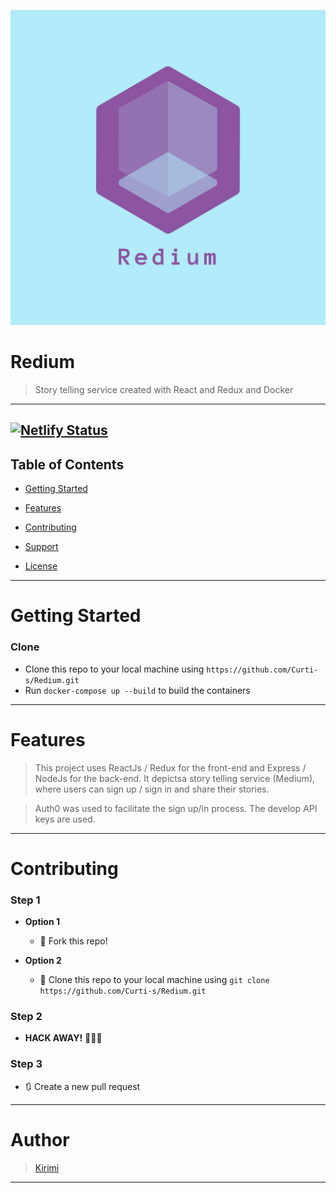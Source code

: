 [![Redium](frontend/public/assets/img/logo.png)](https://redium-7e0474.netlify.com/)

# Redium

> Story telling service created with React and Redux and Docker

---

## [![Netlify Status](https://api.netlify.com/api/v1/badges/72de5888-abab-409b-8053-216fe60ca46b/deploy-status)](https://app.netlify.com/sites/redium-7e0474/deploys)

## Table of Contents

- [Getting Started](#getting-started)

- [Features](#features)

- [Contributing](#contributing)

- [Support](#support)

- [License](#license)

---

# Getting Started

### Clone

- Clone this repo to your local machine using `https://github.com/Curti-s/Redium.git`
- Run `docker-compose up --build` to build the containers

---

# Features

> This project uses ReactJs / Redux for the front-end and Express / NodeJs for the back-end. It depictsa story telling service (Medium), where users can sign up / sign in and share their stories.

> Auth0 was used to facilitate the sign up/in process. The develop API keys are used.

---

# Contributing

### Step 1

- **Option 1**

  - 🍴 Fork this repo!

- **Option 2**
  - 👯 Clone this repo to your local machine using `git clone https://github.com/Curti-s/Redium.git`

### Step 2

- **HACK AWAY!** 🔨🔨🔨

### Step 3

- 🔃 Create a new pull request

---

# Author

> [Kirimi](https://github.com/Curti-s)

---
